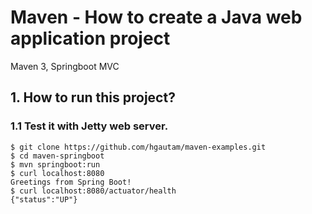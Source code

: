 # Maven - How to create a Java web application project
Maven 3, Springboot  MVC

## 1. How to run this project?

### 1.1 Test it with Jetty web server.
```
$ git clone https://github.com/hgautam/maven-examples.git
$ cd maven-springboot  
$ mvn springboot:run
$ curl localhost:8080
Greetings from Spring Boot!
$ curl localhost:8080/actuator/health
{"status":"UP"}
```